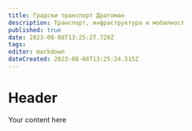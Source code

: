 ```yaml
---
title: Градски транспорт Драгоман
description: Транспорт, инфраструктура и мобилност
published: true
date: 2023-08-08T13:25:27.720Z
tags: 
editor: markdown
dateCreated: 2023-08-08T13:25:24.515Z
---
```


# Header
Your content here